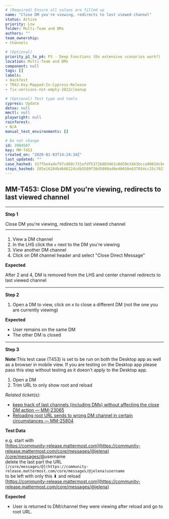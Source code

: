 ```yaml
---
# (Required) Ensure all values are filled up
name: "Close DM you're viewing, redirects to last viewed channel"
status: Active
priority: Low
folder: Multi-Team and DMs
authors: ""
team_ownership: 
- Channels

# (Optional)
priority_p1_to_p4: P3 - Deep Functions (Do extensive scenarios work?)
location: Multi-Team and DMs
component: null
tags: []
labels: 
- Hackfest
- TM4J-Key-Mapped-In-Cypress-Release
- fix-versions-not-empty-2022cleanup

# (Optional) Test type and tools
cypress: Update
detox: null
mmctl: null
playwright: null
rainforest: 
- N/A
manual_test_environments: []

# Do not change
id: 3904507
key: MM-T453
created_on: "2020-01-03T14:24:34Z"
last_updated: ""
case_hashed: 31ffbe4adef97cd69c731efdf5372b803461c0d59e3d43bcca9062dcbe8f0c70d0eff56e07de54b541ab72e832df1ecf
steps_hashed: 285e16284b4686224cdb5509f38d5098ad6e40650e637034cc25c7021110cea02b3ba6e62d8d65252c43103721eacaf6
---
```


<!-- (Auto-generated) Based on frontmatter's "key" and "name" -->

## MM-T453: Close DM you're viewing, redirects to last viewed channel

---

**Step 1**

Close DM you're viewing, redirects to last viewed channel\
–––––––––––––––––––––––––

1. View a DM channel
2. In the LHS click the `x` next to the DM you're viewing
3. View another DM channel
4. Click on DM channel header and select "Close Direct Message"

**Expected**

After 2 and 4, DM is removed from the LHS and center channel redirects to last viewed channel

---

**Step 2**

1. Open a DM to view, click on x to close a different DM (not the one you are currently viewing)

**Expected**

- User remains on the same DM
- The other DM is closed

---

**Step 3**

**Note**:This test case (T453) is set to be run on both the Desktop app as well as a browser in mobile view. If you are testing on the Desktop app please pass this step without testing as it doesn't apply to the Desktop app.

1. Open a DM
2. Trim URL to only show root and reload

_Related ticket(s):_

- [keep track of last channels (including DMs) without affecting the close DM action — MM-23065](https://mattermost.atlassian.net/browse/MM-)
- [Reloading root URL sends to wrong DM channel in certain circumstances — MM-25804](https://mattermost.atlassian.net/browse/MM-25804)

**Test Data**

e.g. start with\
[https://community-release.mattermost.com](https://community-release.mattermost.com/core/messages/@jelena) [/core/messages/@](https://community-release.mattermost.com/core/messages/@jelena)username\
delete the last part the URL\
`[/core/messages/@](https://community-release.mattermost.com/core/messages/@jelena)username`\
to be left with only this ⬇ and reload\
[https://community-release.mattermost.com](https://community-release.mattermost.com/core/messages/@jelena)

**Expected**

- User is returned to DM/channel they were viewing after reload and go to root URL.
